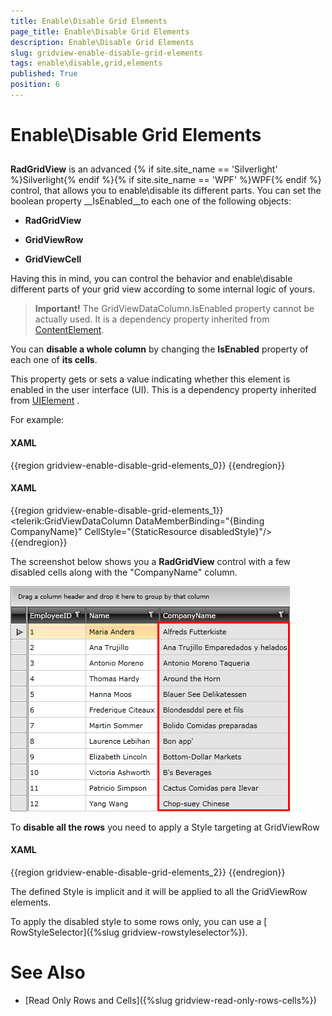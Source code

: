 ```yaml
---
title: Enable\Disable Grid Elements
page_title: Enable\Disable Grid Elements
description: Enable\Disable Grid Elements
slug: gridview-enable-disable-grid-elements
tags: enable\disable,grid,elements
published: True
position: 6
---
```


# Enable\Disable Grid Elements



## 

__RadGridView__ is an advanced {% if site.site_name == 'Silverlight' %}Silverlight{% endif %}{% if site.site_name == 'WPF' %}WPF{% endif %} control, that allows you to enable\disable its different parts. You can set the boolean property __IsEnabled__to each one of the following objects:

* __RadGridView__

* __GridViewRow__

* __GridViewCell__

Having this in mind, you can control the behavior and enable\disable different parts of your grid view according to some internal logic of yours. 

>__Important!__ The GridViewDataColumn.IsEnabled property cannot be actually used. It is a dependency property inherited from
            [ContentElement](http://msdn.microsoft.com/en-us/library/system.windows.contentelement.aspx).
          

You can __disable a whole column__ by changing the __IsEnabled__ property of each one of __its cells__. 

This property gets or sets a value indicating whether this element is enabled in the user interface (UI). This is a dependency property inherited from 
        [UIElement](http://msdn.microsoft.com/en-us/library/system.windows.uielement)
        .

For example:
        



#### __XAML__

{{region gridview-enable-disable-grid-elements_0}}
	<Style x:Key="disabledStyle" TargetType="telerik:GridViewCell">
	            <Setter Property="IsEnabled" Value="False"/>
	</Style>
	{{endregion}}





#### __XAML__

{{region gridview-enable-disable-grid-elements_1}}
	<telerik:GridViewDataColumn DataMemberBinding="{Binding CompanyName}" CellStyle="{StaticResource disabledStyle}"/>
	{{endregion}}



The screenshot below shows you a __RadGridView__ control with a few disabled cells along with the "CompanyName" column.

![](images/RadGridView_EnableDisable_1.png)

To __disable all the rows__ you need to apply a Style targeting at GridViewRow



#### __XAML__

{{region gridview-enable-disable-grid-elements_2}}
	<Style TargetType="telerik:GridViewRow">
	   <Setter Property="IsEnabled" Value="False"/>
	</Style>
	{{endregion}}



The defined Style is implicit and it will be applied to all the GridViewRow elements.

To apply the disabled style to some rows only, you can use a [
            RowStyleSelector]({%slug gridview-rowstyleselector%}).

# See Also

 * [Read Only Rows and Cells]({%slug gridview-read-only-rows-cells%})
